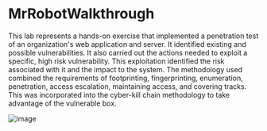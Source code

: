 # MrRobotWalkthrough
This lab represents a hands-on exercise that implemented a penetration test of an organization's  web application and server. It identified existing and possible vulnerabilities. It also carried out  the actions needed to exploit a specific, high risk vulnerability. This exploitation identified the  risk associated with it and the impact to the system. The methodology used combined the  requirements of footprinting, fingerprinting, enumeration, penetration, access escalation,  maintaining access, and covering tracks. This was incorporated into the cyber-kill chain  methodology to take advantage of the vulnerable box. 

![image](https://user-images.githubusercontent.com/6117230/141183900-1ddb1b67-8206-43c7-8828-0c1336abe1c2.png)

